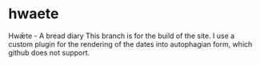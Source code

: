 # hwaete
Hwǣte - A bread diary
This branch is for the build of the site. I use a custom plugin for the
rendering of the dates into autophagian form, which github does not
support.
